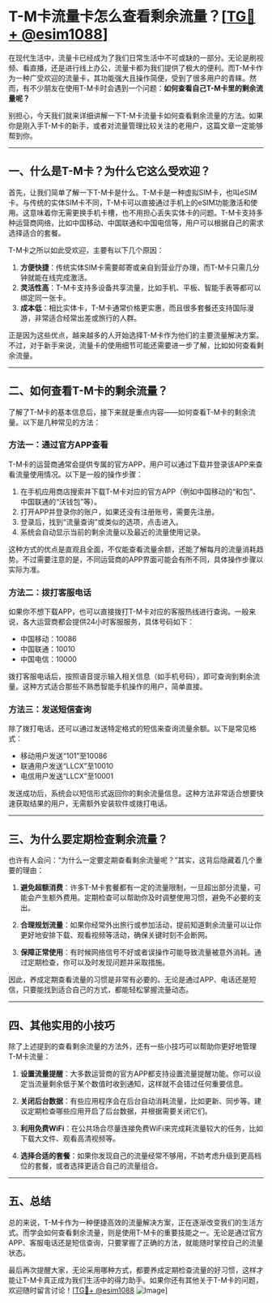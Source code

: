 # T-M卡流量卡怎么查看剩余流量？[[TG💪+ @esim1088](https://t.me/s/esim1088)]

在现代生活中，流量卡已经成为了我们日常生活中不可或缺的一部分。无论是刷视频、看直播，还是进行线上办公，流量卡都为我们提供了极大的便利。而T-M卡作为一种广受欢迎的流量卡，其功能强大且操作简便，受到了很多用户的青睐。然而，有不少朋友在使用T-M卡时会遇到一个问题：**如何查看自己T-M卡里的剩余流量呢？**

别担心，今天我们就来详细讲解一下T-M卡流量卡如何查看剩余流量的方法。如果你是刚入手T-M卡的新手，或者对流量管理比较关注的老用户，这篇文章一定能够帮到你。

---

## 一、什么是T-M卡？为什么它这么受欢迎？

首先，让我们简单了解一下T-M卡是什么。T-M卡是一种虚拟SIM卡，也叫eSIM卡。与传统的实体SIM卡不同，T-M卡可以直接通过手机上的eSIM功能激活和使用。这意味着你无需更换手机卡槽，也不用担心丢失实体卡的问题。T-M卡支持多种运营商网络，比如中国移动、中国联通和中国电信等，用户可以根据自己的需求选择适合的套餐。

T-M卡之所以如此受欢迎，主要有以下几个原因：

1. **方便快捷**：传统实体SIM卡需要邮寄或亲自到营业厅办理，而T-M卡只需几分钟就能在线完成激活。
2. **灵活性高**：T-M卡支持多设备共享流量，比如手机、平板、智能手表等都可以绑定同一张卡。
3. **成本低**：相比实体卡，T-M卡通常价格更实惠，而且很多套餐还支持国际漫游，非常适合经常出差或旅行的人群。

正是因为这些优点，越来越多的人开始选择T-M卡作为他们的主要流量解决方案。不过，对于新手来说，流量卡的使用细节可能还需要进一步了解，比如如何查看剩余流量。

---

## 二、如何查看T-M卡的剩余流量？

了解了T-M卡的基本信息后，接下来就是重点内容——如何查看T-M卡的剩余流量。以下是几种常见的方法：

### 方法一：通过官方APP查看

T-M卡的运营商通常会提供专属的官方APP，用户可以通过下载并登录该APP来查看流量使用情况。以下是一般的操作步骤：

1. 在手机应用商店搜索并下载T-M卡对应的官方APP（例如中国移动的“和包”、中国联通的“沃钱包”等）。
2. 打开APP并登录你的账户，如果还没有注册账号，需要先注册。
3. 登录后，找到“流量查询”或类似的选项，点击进入。
4. 系统会自动显示当前的剩余流量以及最近的流量使用记录。

这种方式的优点是直观且全面，不仅能查看流量余额，还能了解每月的流量消耗趋势。不过需要注意的是，不同运营商的APP界面可能会有所不同，具体操作步骤以实际为准。

### 方法二：拨打客服电话

如果你不想下载APP，也可以直接拨打T-M卡对应的客服热线进行查询。一般来说，各大运营商都会提供24小时客服服务，具体号码如下：

- 中国移动：10086  
- 中国联通：10010  
- 中国电信：10000  

拨打客服电话后，按照语音提示输入相关信息（如手机号码），即可查询到剩余流量。这种方式适合那些不熟悉智能手机操作的用户，简单直接。

### 方法三：发送短信查询

除了拨打电话，还可以通过发送特定格式的短信来查询流量余额。以下是常见格式：

- 移动用户发送“101”至10086  
- 联通用户发送“LLCX”至10010  
- 电信用户发送“LLCX”至10001  

发送成功后，系统会以短信形式返回你的剩余流量信息。这种方法非常适合想要快速获取结果的用户，无需额外安装软件或拨打电话。

---

## 三、为什么要定期检查剩余流量？

也许有人会问：“为什么一定要定期查看剩余流量呢？”其实，这背后隐藏着几个重要的理由：

1. **避免超额消费**：许多T-M卡套餐都有一定的流量限制，一旦超出部分流量，可能会产生额外费用。定期检查可以帮助你及时调整使用习惯，避免不必要的支出。
   
2. **合理规划流量**：如果你经常外出旅行或参加活动，提前知道剩余流量可以让你更好地安排下载、观看视频等活动，确保关键时刻不会断网。

3. **保障正常使用**：有时候网络信号不好或者误操作可能导致流量被意外消耗。通过定期检查，你可以及时发现问题并采取措施。

因此，养成定期查看流量的习惯是非常有必要的。无论是通过APP、电话还是短信，只要能找到适合自己的方式，都能轻松掌握流量动态。

---

## 四、其他实用的小技巧

除了上述提到的查看剩余流量的方法外，还有一些小技巧可以帮助你更好地管理T-M卡流量：

1. **设置流量提醒**：大多数运营商的官方APP都支持设置流量提醒功能。你可以设定当流量剩余低于某个数值时收到通知，这样就不会错过任何重要信息。
   
2. **关闭后台数据**：有些应用程序会在后台自动消耗流量，比如更新、同步等。建议定期检查哪些应用开启了后台数据，并根据需要关闭它们。

3. **利用免费WiFi**：在公共场合尽量连接免费WiFi来完成耗流量较大的任务，比如下载大文件、观看高清视频等。

4. **选择合适的套餐**：如果你发现自己的流量经常不够用，不妨考虑升级到更高档位的套餐，或者选择更适合自己的流量组合。

---

## 五、总结

总的来说，T-M卡作为一种便捷高效的流量解决方案，正在逐渐改变我们的生活方式。而学会如何查看剩余流量，则是使用T-M卡的重要技能之一。无论是通过官方APP、客服电话还是短信查询，只要掌握了正确的方法，就能随时掌控自己的流量状态。

最后再次提醒大家，无论采用哪种方式，都要养成定期检查流量的好习惯，这样才能让T-M卡真正成为我们生活中的得力助手。如果你还有其他关于T-M卡的问题，欢迎随时留言讨论！[[TG💪+ @esim1088](https://t.me/s/esim1088) ![Image](https://i.postimg.cc/4NQfJmqS/Snipaste-2025-05-13-00-14-12.png)]